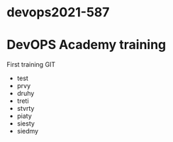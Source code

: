 # devops2021-587

<h1>DevOPS Academy training</h1>

First training GIT

* test
* prvy
* druhy
* treti
* stvrty
* piaty
* siesty
* siedmy

